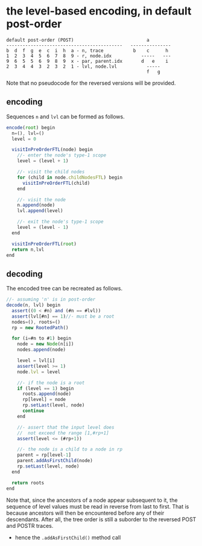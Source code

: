 
<!-- ======================================================================= -->
# the level-based encoding, in default post-order

```
default post-order (POST)                           a
-------------------------------------------   ---------------
b  d  f  g  e  c  i  h  a - n, trace           b    c      h
1  2  3  4  5  6  7  8  9 - r, node.idx           -----   ---
9  6  5  5  6  9  8  9  x - par, parent.idx       d   e    i
2  3  4  4  3  2  3  2  1 - lvl, node.lvl           -----
                                                    f   g
```

Note that no pseudocode for the reversed versions will be provided.

<!-- ======================================================================= -->
## encoding

Sequences `n` and `lvl` can be formed as follows.

```js
encode(root) begin
  n=(), lvl=()
  level = 0

  visitInPreOrderFTL(node) begin
    //- enter the node's type-1 scope
    level = (level + 1)

    //- visit the child nodes
    for (child in node.childNodesFTL) begin
      visitInPreOrderFTL(child)
    end

    //- visit the node
    n.append(node)
    lvl.append(level)

    //- exit the node's type-1 scope
    level = (level - 1)
  end

  visitInPreOrderFTL(root)
  return n,lvl
end
```

<!-- ======================================================================= -->
## decoding

The encoded tree can be recreated as follows.

```js
//- assuming 'n' is in post-order
decode(n, lvl) begin
  assert((0 < #n) and (#n == #lvl))
  assert(lvl[#n] == 1)//- must be a root
  nodes=(), roots=()
  rp = new RootedPath()

  for (i=#n to #1) begin
    node = new Node(n[i])
    nodes.append(node)

    level = lvl[i]
    assert(level >= 1)
    node.lvl = level

    //- if the node is a root
    if (level == 1) begin
      roots.append(node)
      rp[level] = node
      rp.setLast(level, node)
      continue
    end

    //- assert that the input level does
    //  not exceed the range [1,#rp+1]
    assert(level <= (#rp+1))

    //- the node is a child to a node in rp
    parent = rp[level-1]
    parent.addAsFirstChild(node)
    rp.setLast(level, node)
  end

  return roots
end
```

Note that, since the ancestors of a node appear subsequent to it, the sequence
of level values must be read in reverse from last to first. That is because
ancestors will then be encountered before any of their descendants. After all,
the tree order is still a suborder to the reversed POST and POSTR traces.

* hence the `.addAsFirstChild()` method call
